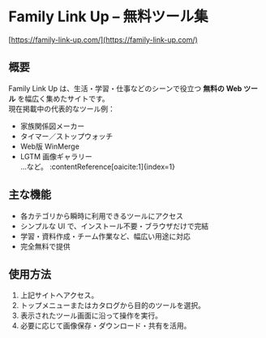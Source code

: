 # Family Link Up – 無料ツール集  
[https://family-link-up.com/](https://family-link-up.com/)

## 概要  
Family Link Up は、生活・学習・仕事などのシーンで役立つ **無料の Web ツール** を幅広く集めたサイトです。  
現在掲載中の代表的なツール例：  
- 家族関係図メーカー  
- タイマー／ストップウォッチ  
- Web版 WinMerge  
- LGTM 画像ギャラリー  
…など。 :contentReference[oaicite:1]{index=1}

## 主な機能  
- 各カテゴリから瞬時に利用できるツールにアクセス  
- シンプルな UI で、インストール不要・ブラウザだけで完結  
- 学習・資料作成・チーム作業など、幅広い用途に対応  
- 完全無料で提供  

## 使用方法  
1. 上記サイトへアクセス。  
2. トップメニューまたはカタログから目的のツールを選択。  
3. 表示されたツール画面に沿って操作を実行。  
4. 必要に応じて画像保存・ダウンロード・共有を活用。  
